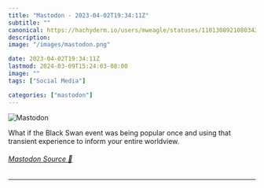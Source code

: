 ```yaml
---
title: "Mastodon - 2023-04-02T19:34:11Z"
subtitle: ""
canonical: https://hachyderm.io/users/mweagle/statuses/110130892108034229
description:
image: "/images/mastodon.png"

date: 2023-04-02T19:34:11Z
lastmod: 2024-03-09T15:24:03-08:00
image: ""
tags: ["Social Media"]

categories: ["mastodon"]
---
```

![Mastodon](/images/mastodon.png)

<p>What if the Black Swan event was being popular once and using that transient experience to inform your entire worldview.</p>


###### [Mastodon Source 🐘](https://hachyderm.io/@mweagle/110130892108034229)

___
